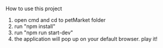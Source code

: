 How to use this project
1) open cmd and cd to petMarket folder
2) run "npm install"
3) run "npm run start-dev"
4) the application will pop up on your default browser. play it!